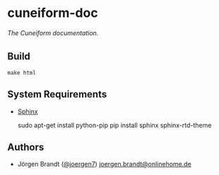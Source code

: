 # cuneiform-doc
###### The Cuneiform documentation.

## Build

    make html

## System Requirements

- [Sphinx](http://www.sphinx-doc.org/)

    sudo apt-get install python-pip
    pip install sphinx sphinx-rtd-theme

## Authors

- Jörgen Brandt ([@joergen7](https://github.com/joergen7/)) [joergen.brandt@onlinehome.de](mailto:joergen.brandt@onlinehome.de)

